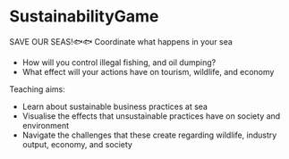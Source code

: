 # SustainabilityGame

SAVE OUR SEAS!🐟🐟 
Coordinate what happens in your sea
- How will you control illegal fishing, and oil dumping?
- What effect will your actions have on tourism, wildlife, and economy

Teaching aims:
- Learn about sustainable business practices at sea
- Visualise the effects that unsustainable practices have on society and environment
- Navigate the challenges that these create regarding wildlife, industry output, economy, and society
